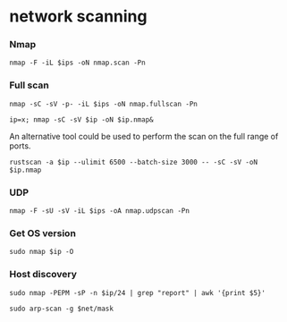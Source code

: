 # network scanning

### Nmap&#x20;

```
nmap -F -iL $ips -oN nmap.scan -Pn
```

### Full scan

```
nmap -sC -sV -p- -iL $ips -oN nmap.fullscan -Pn
```

```
ip=x; nmap -sC -sV $ip -oN $ip.nmap& 
```

An alternative tool could be used to perform the scan on the full range of ports.

```
rustscan -a $ip --ulimit 6500 --batch-size 3000 -- -sC -sV -oN $ip.nmap
```

### UDP

```
nmap -F -sU -sV -iL $ips -oA nmap.udpscan -Pn
```

### Get OS version

```
sudo nmap $ip -O 
```

### Host discovery

```
sudo nmap -PEPM -sP -n $ip/24 | grep "report" | awk '{print $5}'
```

```
sudo arp-scan -g $net/mask                                                      
```
